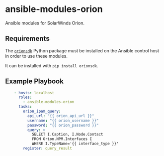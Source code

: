 ansible-modules-orion
=====================

Ansible modules for SolarWinds Orion.

Requirements
------------

The [`orionsdk`](https://github.com/solarwinds/orionsdk-python) Python package must be installed on the Ansible control host in
order to use these modules.

It can be installed with `pip install orionsdk`.

Example Playbook
----------------

```yaml
    - hosts: localhost
      roles:
        - ansible-modules-orion
      tasks:
        orion_ipam_query:
          api_url: "{{ orion_api_url }}"
          username: "{{ orion_username }}"
          password: "{{ orion_password }}"
          query: >
            SELECT I.Caption, I.Node.Contact
            FROM Orion.NPM.Interfaces I
            WHERE I.TypeName='{{ interface_type }}'
        register: query_result
```

